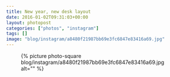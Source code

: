 ```yaml
---
title: New year, new desk layout
date: 2016-01-02T09:31:03+00:00
layout: photopost
categories: ["photos", "instagram"]
tags: []
image: "blog/instagram/a8480f21987bb69e3fc6847e83416a69.jpg"
---
```


<figure class="photo photo--square">
  {% picture photo-square blog/instagram/a8480f21987bb69e3fc6847e83416a69.jpg alt="" %}
</figure>


